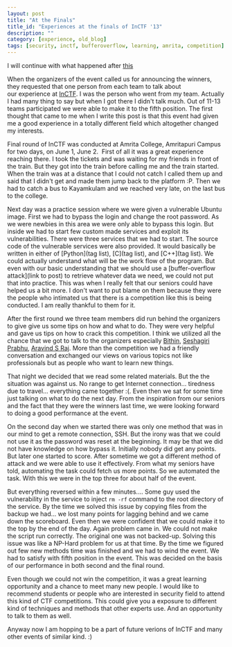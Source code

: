 ```yaml
---
layout: post
title: "At the Finals"
title_id: "Experiences at the finals of InCTF '13"
description: ""
category: [experience, old_blog]
tags: [security, inctf, bufferoverflow, learning, amrita, competition]
---
```


I will continue with what happened after [this](/2014/07/26/hacking-at-inctf/)

When the organizers of the event called us for announcing the winners, they requested that one person from each team to talk
about our experience at [InCTF](www.inctf.in). I was the person who went from my team. Actually I had many thing to say but
when I got there I didn't talk much. Out of 11-13 teams participated we were able to make it to the fifth position. The first
thought that came to me when I write this post is that this event had given me a good experience in a totally different field
which altogether changed my interests.

Final round of InCTF was conducted at Amrita College, Amritapuri Campus for two days, on June 1, June 2.  First of all it was
a great experience reaching there. I took the tickets and was waiting for my friends in front of the train. But they got into
the train before calling me and the train started. When the train was at a distance that I could not catch I called them up and
said that I didn't get and made them jump back to the platform :P. Then we had to catch a bus to Kayamkulam and we reached very late, on the last bus to the college.

Next day was a practice session where we were given a vulnerable Ubuntu image. First we had to bypass the login and change the
root password. As we were newbies in this area we were only able to bypass this login. But inside we had to start few custom
made services and exploit its vulnerabilities. There were three services that we had to start. The source code of the vulnerable
services were also provided. It would basically be written in either of [Python](tag list), [C](tag list), and [C++](tag list).
We could actually understand what will be the work flow of the program. But even with our basic understanding that we should
use a [buffer-overflow attack](link to post) to retrieve whatever data we need, we could not put that into practice. This was
when I really felt that our seniors could have helped us a bit more. I don't want to put blame on them because they were the
people who intimated us that there is a competition like this is being conducted. I am really thankful to them for it.

After the first round we three team members did run behind the organizers to give give us some tips on how and what to do.
They were very helpful and gave us tips on how to crack this competition. I think we utilized all the chance that we got to
talk to the organizers especially [Bithin](http://bithin.blogspot.in/), [Seshagiri Prabhu](http://seshagiriprabhu.wordpress.com),
[Aravind S Raj](http://arvindsraj.wordpress.com/). More than the competition we had a friendly conversation and exchanged our
views on various topics not like professionals but as people who want to learn new things.

That night we decided that we read some related materials. But the the situation was against us. No range to get Internet
connection... tiredness due to travel... everything came together :(. Even then we sat for some time just talking on what
to do the next day. From the inspiration from our seniors and the fact that they were the winners last time, we were looking
forward to doing a good performance at the event.

On the second day when we started there was only one method that was in our mind to get a remote connection, SSH. But the irony
was that we could not use it as the password was reset at the beginning. It may be that we did not have knowledge on how
bypass it. Initially nobody did get any points. But later one started to score. After sometime we got a different method of
attack and we were able to use it effectively. From what my seniors have told, automating the task could fetch us more points.
So we automated the task. With this we were in the top three for about half of the event.

But everything reversed within a few minutes.... Some guy used the vulnerability in the service to inject `rm -rf` command to
the root directory of the service. By the time we solved this issue by copying files from the backup we had... we lost many
points for lagging behind and we came down the scoreboard. Even then we were confident that we could make it to the top by the
end of the day. Again problem came in. We could not make the script run correctly. The original one was not backed-up. Solving
this issue was like a NP-Hard problem for us at that time. By the time we figured out few new methods time was finished and we
had to wind the event. We had to satisfy with fifth position in the event. This was decided on the basis of our performance in
both second and the final round.

Even though we could not win the competition, it was a great learning opportunity and a chance to meet many new people. I
would like to recommend students or people who are interested in security field to attend this kind of CTF competitions.
This could give you a exposure to different kind of techniques and methods that other experts use. And an opportunity to talk
to them as well.

Anyway now I am hopping to be a part of future verions of InCTF and many other events of similar kind. :)
